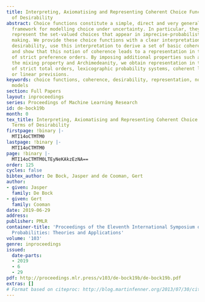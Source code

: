 ```yaml
---
title: Interpreting, Axiomatising and Representing Coherent Choice Functions in Terms
  of Desirability
abstract: Choice functions constitute a simple, direct and very general mathematical
  framework for modelling choice under uncertainty. In particular, they are able to
  represent the set-valued choices that appear in imprecise-probabilistic decision
  making. We provide these choice functions with a clear interpretation in terms of
  desirability, use this interpretation to derive a set of basic coherence axioms,
  and show that this notion of coherence leads to a representation in terms of sets
  of strict preference orders. By imposing additional properties such as totality,
  the mixing property and Archimedeanity, we obtain representation in terms of sets
  of strict total orders, lexicographic probability systems, coherent lower previsions
  or linear previsions.
keywords: choice functions, coherence, desirability, representation, non-binary choice
  models
section: Full Papers
layout: inproceedings
series: Proceedings of Machine Learning Research
id: de-bock19b
month: 0
tex_title: Interpreting, Axiomatising and Representing Coherent Choice Functions in
  Terms of Desirability
firstpage: !binary |-
  MTI14oCTMTM0
lastpage: !binary |-
  MTI14oCTMTM0
page: !binary |-
  MTI14oCTMTM0LTEyNeKAkzEzNA==
order: 125
cycles: false
bibtex_author: De Bock, Jasper and de Cooman, Gert
author:
- given: Jasper
  family: De Bock
- given: Gert
  family: Cooman
date: 2019-06-29
address: 
publisher: PMLR
container-title: 'Proceedings of the Eleventh International Symposium on Imprecise
  Probabilities: Theories and Applications'
volume: '103'
genre: inproceedings
issued:
  date-parts:
  - 2019
  - 6
  - 29
pdf: http://proceedings.mlr.press/v103/de-bock19b/de-bock19b.pdf
extras: []
# Format based on citeproc: http://blog.martinfenner.org/2013/07/30/citeproc-yaml-for-bibliographies/
---
```


